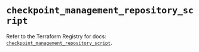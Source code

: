 # `checkpoint_management_repository_script`

Refer to the Terraform Registry for docs: [`checkpoint_management_repository_script`](https://registry.terraform.io/providers/checkpointsw/checkpoint/2.11.0/docs/resources/management_repository_script).
